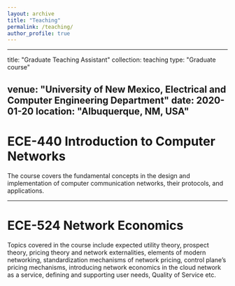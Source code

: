 ```yaml
---
layout: archive
title: "Teaching"
permalink: /teaching/
author_profile: true
---
```


---
title: "Graduate Teaching Assistant"
collection: teaching
type: "Graduate course"

venue: "University of New Mexico, Electrical and Computer Engineering Department"
date: 2020-01-20
location: "Albuquerque, NM, USA"
---

ECE-440 Introduction to Computer Networks
======
The course covers the fundamental concepts in the design and implementation of computer communication networks, their protocols, and applications.

---

ECE-524 Network Economics
======
Topics covered in the course include expected utility theory, prospect theory, pricing theory and network externalities, elements of modern networking, standardization mechanisms of network pricing, control plane’s pricing mechanisms, introducing network economics in the cloud network as a service, defining and supporting user needs, Quality of Service etc.
